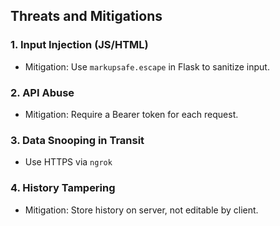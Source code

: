 ## Threats and Mitigations

### 1. Input Injection (JS/HTML)
- Mitigation: Use `markupsafe.escape` in Flask to sanitize input.

### 2. API Abuse
- Mitigation: Require a Bearer token for each request.

### 3. Data Snooping in Transit
-  Use HTTPS via `ngrok`

### 4. History Tampering
- Mitigation: Store history on server, not editable by client.


